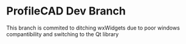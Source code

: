 ProfileCAD Dev Branch
======================

This branch is commited to ditching wxWidgets due to poor windows compantibility and switching to the Qt library
